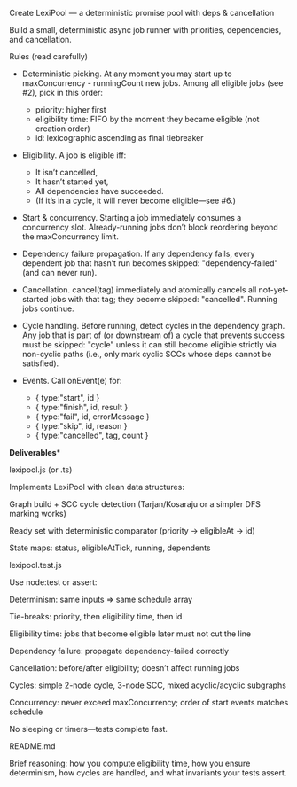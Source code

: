 Create LexiPool — a deterministic promise pool with deps & cancellation

Build a small, deterministic async job runner with priorities, dependencies, and cancellation. 

Rules (read carefully)

 - Deterministic picking. At any moment you may start up to maxConcurrency - runningCount new jobs. Among all eligible jobs (see #2), pick in this order:

    *  priority: higher first
    *  eligibility time: FIFO by the moment they became eligible (not creation order)
    *  id: lexicographic ascending as final tiebreaker
      
 - Eligibility. A job is eligible iff:
    *  It isn’t cancelled,
    *  It hasn’t started yet,
    *  All dependencies have succeeded.
    *  (If it’s in a cycle, it will never become eligible—see #6.)

 - Start & concurrency. Starting a job immediately consumes a concurrency slot. Already-running jobs don’t block reordering beyond the maxConcurrency limit.

 - Dependency failure propagation. If any dependency fails, every dependent job that hasn’t run becomes skipped: "dependency-failed" (and can never run).

 - Cancellation. cancel(tag) immediately and atomically cancels all not-yet-started jobs with that tag; they become skipped: "cancelled". Running jobs continue.

 - Cycle handling. Before running, detect cycles in the dependency graph. Any job that is part of (or downstream of) a cycle that prevents success must be skipped: "cycle" unless it can still become eligible strictly via non-cyclic paths (i.e., only mark cyclic SCCs whose deps cannot be satisfied).

 - Events. Call onEvent(e) for:
   * { type:"start", id }
   * { type:"finish", id, result }
   * { type:"fail", id, errorMessage }
   * { type:"skip", id, reason }
   * { type:"cancelled", tag, count }
  

****Deliverables*****

lexipool.js (or .ts)

Implements LexiPool with clean data structures:

Graph build + SCC cycle detection (Tarjan/Kosaraju or a simpler DFS marking works)

Ready set with deterministic comparator (priority → eligibleAt → id)

State maps: status, eligibleAtTick, running, dependents

lexipool.test.js

Use node:test or assert:

Determinism: same inputs ⇒ same schedule array

Tie-breaks: priority, then eligibility time, then id

Eligibility time: jobs that become eligible later must not cut the line

Dependency failure: propagate dependency-failed correctly

Cancellation: before/after eligibility; doesn’t affect running jobs

Cycles: simple 2-node cycle, 3-node SCC, mixed acyclic/acyclic subgraphs

Concurrency: never exceed maxConcurrency; order of start events matches schedule

No sleeping or timers—tests complete fast.

README.md

Brief reasoning: how you compute eligibility time, how you ensure determinism, how cycles are handled, and what invariants your tests assert.
